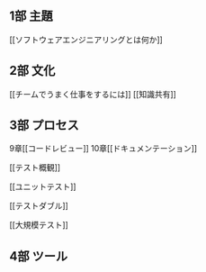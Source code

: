 ## 1部 主題

[[ソフトウェアエンジニアリングとは何か]]

## 2部 文化

[[チームでうまく仕事をするには]]
[[知識共有]]

## 3部 プロセス


9章[[コードレビュー]]
10章[[ドキュメンテーション]]

[[テスト概観]]

[[ユニットテスト]]

[[テストダブル]]

[[大規模テスト]]

## 4部 ツール